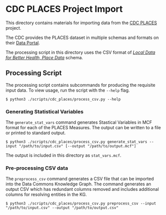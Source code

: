 # CDC PLACES Project Import

This directory contains materials for importing data from the [CDC PLACES](https://www.cdc.gov/places/) project.

The CDC provides the PLACES dataset in multiple schemas and formats on their [Data Portal](https://chronicdata.cdc.gov/browse?category=500+Cities+%26+Places&sortBy=newest&utf8).

The processing script in this directory uses the CSV format of *[Local Data for Better Health, Place Data](https://chronicdata.cdc.gov/500-Cities-Places/PLACES-Local-Data-for-Better-Health-Place-Data-202/eav7-hnsx)* schema.

## Processing Script

The processing script contains subcommands for producing the requisite input data. To view usage, run the script with the `--help` flag.

    $ python3 ./scripts/cdc_places/process_csv.py --help

### Generating Statistical Variables

The `generate_stat_vars` command generates Stastical Variables in MCF format for each of the PLACES Measures. The output can be written to a file or printed to standard output.

    $ python3 ./scripts/cdc_places/process_csv.py generate_stat_vars --input "/path/to/input.csv" [--output "/path/to/output.mcf"]

The output is included in this directory as `stat_vars.mcf`.

### Pre-processing CSV data

The `preprocess_csv` command generates a CSV file that can be imported into the Data Commons Knowledge Graph. The command generates an output CSV which has redundant columns removed and includes additional columns for resolving entities in the KG.

    $ python3 ./scripts/cdc_places/process_csv.py preprocess_csv --input "/path/to/input.csv" --output "/path/to/output.csv"
